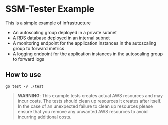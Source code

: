 # SSM-Tester Example

This is a simple example of infrastructure 
* An autoscaling group deployed in a private subnet
* A RDS database deployed in an internal subnet
* A monitoring endpoint for the application instances in the autoscaling group to forward metrics
* A logging endpoint for the application instances in the autoscaling group to forward logs 

## How to use
```shell script
go test -v ./test 
```
> **WARNING**: This example tests creates actual AWS resources and may incur costs. The tests should clean up
resources it creates after itself. In the case of an unexpected failure to clean up resources please ensure 
that you remove any unwanted AWS resources to avoid incurring additional costs.  
